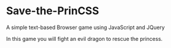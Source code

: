 # Save-the-PrinCSS
A simple text-based Browser game using JavaScript and JQuery

In this game you will fight an evil dragon to rescue the princess.
